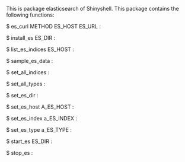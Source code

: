 This is package elasticsearch of Shinyshell.
This package contains the following functions:

$ es_curl METHOD ES_HOST ES_URL : 

$ install_es ES_DIR : 

$ list_es_indices ES_HOST : 

$ sample_es_data  : 

$ set_all_indices  : 

$ set_all_types  : 

$ set_es_dir  : 

$ set_es_host A_ES_HOST : 

$ set_es_index a_ES_INDEX : 

$ set_es_type a_ES_TYPE : 

$ start_es ES_DIR : 

$ stop_es  : 

